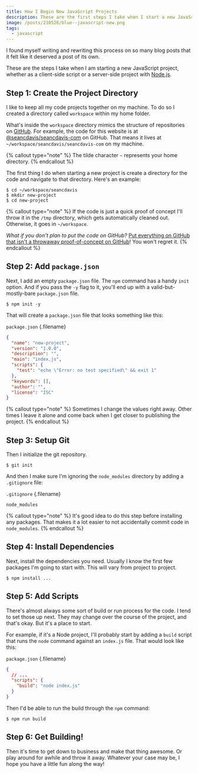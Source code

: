 ```yaml
---
title: How I Begin New JavaScript Projects
description: These are the first steps I take when I start a new JavaScript project.
image: /posts/210526/blue--javascript-new.png
tags:
  - javascript
---
```


I found myself writing and rewriting this process on so many blog posts that it felt like it deserved a post of its own.

These are the steps I take when I am starting a new JavaScript project, whether as a client-side script or a server-side project with [Node.js](/posts/wtf-is-node).

## Step 1: Create the Project Directory

I like to keep all my code projects together on my machine. To do so I created a directory called `workspace` within my home folder.

What's inside the `workspace` directory mimics the structure of repositories on [GitHub](https://github.com/). For example, the code for this website is at [@seancdavis/seancdavis-com](https://github.com/seancdavis/seancdavis-com) on GitHub. That means it lives at `~/workspace/seancdavis/seancdavis-com` on my machine.

{% callout type="note" %}
The tilde character `~` represents your home directory.
{% endcallout %}

The first thing I do when starting a new project is create a directory for the code and navigate to that directory. Here's an example:

    $ cd ~/workspace/seancdavis
    $ mkdir new-project
    $ cd new-project

{% callout type="note" %}
If the code is just a quick proof of concept I'll throw it in the `/tmp` directory, which gets automatically cleaned out. Otherwise, it goes in `~/workspace`.

_What if you don't plan to put the code on GitHub?_ [Put everything on GitHub that isn't a throwaway proof-of-concept on GitHub](/posts/put-everything-on-github)! You won't regret it.
{% endcallout %}

## Step 2: Add `package.json`

Next, I add an empty `package.json` file. The `npm` command has a handy `init` option. And if you pass the `-y` flag to it, you'll end up with a valid-but-mostly-bare `package.json` file.

    $ npm init -y

That will create a `package.json` file that looks something like this:

`package.json` {.filename}

```json
{
  "name": "new-project",
  "version": "1.0.0",
  "description": "",
  "main": "index.js",
  "scripts": {
    "test": "echo \"Error: no test specified\" && exit 1"
  },
  "keywords": [],
  "author": "",
  "license": "ISC"
}
```

{% callout type="note" %}
Sometimes I change the values right away. Other times I leave it alone and come back when I get closer to publishing the project.
{% endcallout %}

## Step 3: Setup Git

Then I initialize the git repository.

    $ git init

And then I make sure I'm ignoring the `node_modules` directory by adding a `.gitignore` file:

`.gitignore` {.filename}

```
node_modules
```

{% callout type="note" %}
It's good idea to do this step before installing any packages. That makes it a lot easier to not accidentally commit code in `node_modules`.
{% endcallout %}

## Step 4: Install Dependencies

Next, install the dependencies you need. Usually I know the first few packages I'm going to start with. This will vary from project to project.

    $ npm install ...

## Step 5: Add Scripts

There's almost always some sort of build or run process for the code. I tend to set those up next. They may change over the course of the project, and that's okay. But it's a place to start.

For example, if it's a Node project, I'll probably start by adding a `build` script that runs the `node` command against an `index.js` file. That would look like this:

`package.json` {.filename}

```json
{
  // ...
  "scripts": {
    "build": "node index.js"
  }
}
```

Then I'd be able to run the build through the `npm` command:

    $ npm run build

## Step 6: Get Building!

Then it's time to get down to business and make that thing awesome. Or play around for awhile and throw it away. Whatever your case may be, I hope you have a little fun along the way!
